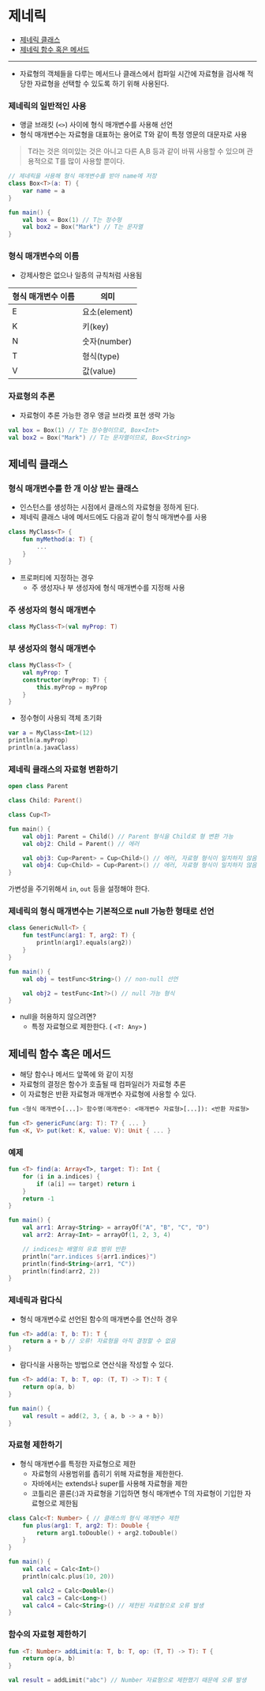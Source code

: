 # 제네릭
- [제네릭 클래스](#제네릭-클래스)
- [제네릭 함수 혹은 메서드](#제네릭-함수-혹은-메서드)
___

- 자료형의 객체들을 다루는 메서드나 클래스에서 컴파일 시간에 자료형을 검사해 적당한 자료형을 선택할 수 있도록 하기 위해 사용된다.

### 제네릭의 일반적인 사용
- 앵글 브래킷 (`<>`) 사이에 형식 매개변수를 사용해 선언
- 형식 매개변수는 자료형을 대표하는 용어로 T와 같이 특정 영문의 대문자로 사용


> T라는 것은 의미있는 것은 아니고 다른 A,B 등과 같이 바꿔 사용할 수 있으며 관용적으로 T를 많이 사용할 뿐이다.
```kotlin
// 제네릭을 사용해 형식 매개변수를 받아 name에 저장
class Box<T>(a: T) {
    var name = a
}

fun main() {
    val box = Box(1) // T는 정수형
    val box2 = Box("Mark") // T는 문자열
}
```

### 형식 매개변수의 이름
- 강제사항은 없으나 일종의 규칙처럼 사용됨

|형식 매개변수 이름|의미|
|-|-|
|E|요소(element)|
|K|키(key)|
|N|숫자(number)|
|T|형식(type)|
|V|값(value)|

### 자료형의 추론
- 자료형이 추론 가능한 경우 앵글 브라켓 표현 생략 가능
```kotlin
val box = Box(1) // T는 정수형이므로, Box<Int>
val box2 = Box("Mark") // T는 문자열이므로, Box<String>
```

## 제네릭 클래스
### 형식 매개변수를 한 개 이상 받는 클래스
- 인스턴스를 생성하는 시점에서 클래스의 자료형을 정하게 된다.
- 제네릭 클래스 내에 메서드에도 다음과 같이 형식 매개변수를 사용
```kotlin
class MyClass<T> {
    fun myMethod(a: T) {
        ...
    }
}
```
- 프로퍼티에 지정하는 경우
    - 주 생성자나 부 생성자에 형식 매개변수를 지정해 사용

### 주 생성자의 형식 매개변수
```kotlin
class MyClass<T>(val myProp: T)
```
### 부 생성자의 형식 매개변수
```kotlin
class MyClass<T> {
    val myProp: T
    constructor(myProp: T) {
        this.myProp = myProp
    }
}
```
- 정수형이 사용되 객체 초기화
```kotlin
var a = MyClass<Int>(12)
println(a.myProp)
println(a.javaClass)
```

### 제네릭 클래스의 자료형 변환하기
```kotlin
open class Parent

class Child: Parent()

class Cup<T>

fun main() {
    val obj1: Parent = Child() // Parent 형식을 Child로 형 변환 가능
    val obj2: Child = Parent() // 에러

    val obj3: Cup<Parent> = Cup<Child>() // 에러, 자료형 형식이 일치하지 않음
    val obj4: Cup<Child> = Cup<Parent>() // 에러, 자료형 형식이 일치하지 않음
}
```
가변성을 주기위해서 `in`, `out` 등을 설정해야 한다.

### 제네릭의 형식 매개변수는 기본적으로 null 가능한 형태로 선언
```kotlin
class GenericNull<T> {
    fun testFunc(arg1: T, arg2: T) {
        println(arg1?.equals(arg2))
    }
}

fun main() {
    val obj = testFunc<String>() // non-null 선언

    val obj2 = testFunc<Int?>() // null 가능 형식
}
```
- null을 허용하지 않으려면?
    - 특정 자료형으로 제한한다. ( `<T: Any>` )

## 제네릭 함수 혹은 메서드
- 해당 함수나 메서드 앞쪽에 <T>와 같이 지정
- 자료형의 결정은 함수가 호출될 때 컴파일러가 자료형 추론
- 이 자료형은 반환 자료형과 매개변수 자료형에 사용할 수 있다.
```kotlin
fun <형식 매개변수[...]> 함수명(매개변수: <매개변수 자료형>[...]): <반환 자료형>
```
```kotlin
fun <T> genericFunc(arg: T): T? { ... }
fun <K, V> put(ket: K, value: V): Unit { ... }
```

### 예제
```kotlin
fun <T> find(a: Array<T>, target: T): Int {
    for (i in a.indices) {
        if (a[i] == target) return i
    }
    return -1
}

fun main() {
    val arr1: Array<String> = arrayOf("A", "B", "C", "D")
    val arr2: Array<Int> = arrayOf(1, 2, 3, 4)

    // indices는 배열의 유효 범위 반환
    println("arr.indices ${arr1.indices}")
    println(find<String>(arr1, "C"))
    println(find(arr2, 2))
}
```

### 제네릭과 람다식
- 형식 매개변수로 선언된 함수의 매개변수를 연산하 경우
```kotlin
fun <T> add(a: T, b: T): T {
    return a + b // 오류! 자료형을 아직 결정할 수 없음
}
```
- 람다식을 사용하는 방법으로 연산식을 작성할 수 있다.
```kotlin
fun <T> add(a: T, b: T, op: (T, T) -> T): T {
    return op(a, b)
}

fun main() {
    val result = add(2, 3, { a, b -> a + b})
}
```

### 자료형 제한하기
- 형식 매개변수를 특정한 자료형으로 제한
    - 자료형의 사용범위를 좁히기 위해 자료형을 제한한다.
    - 자바에서는 extends나 super를 사용해 자료형을 제한
    - 코틀리은 콜론(:)과 자료형을 기입하면 형식 매개변수 T의 자료형이 기입한 자료형으로 제한됨

```kotlin
class Calc<T: Number> { // 클래스의 형식 매개변수 제한
    fun plus(arg1: T, arg2: T): Double {
        return arg1.toDouble() + arg2.toDouble()
    }
}

fun main() {
    val calc = Calc<Int>()
    println(calc.plus(10, 20))

    val calc2 = Calc<Double>()
    val calc3 = Calc<Long>()
    val calc4 = Calc<String>() // 제한된 자료형으로 오류 발생
}
```

### 함수의 자료형 제한하기
```kotlin
fun <T: Number> addLimit(a: T, b: T, op: (T, T) -> T): T {
    return op(a, b)
}

val result = addLimit("abc") // Number 자료형으로 제한했기 때문에 오류 발생
```

